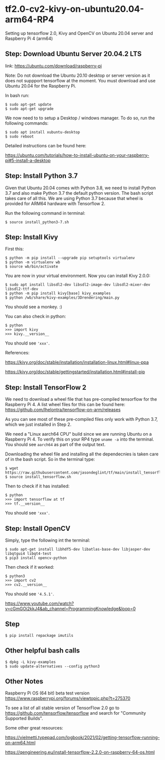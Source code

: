 # tf2.0-cv2-kivy-on-ubuntu20.04-arm64-RP4
Setting up tensorflow 2.0, Kivy and OpenCV on Ubuntu 20.04 server and Raspberry Pi 4 (arm64)


## Step: Download Ubuntu Server 20.04.2 LTS
link: https://ubuntu.com/download/raspberry-pi

Note: Do not download the Ubuntu 20.10 desktop or server version as it does not suppport tensorflow at the moment. You must download and use Ubuntu 20.04 for the Raspberry Pi.

In bash run:

```
$ sudo apt-get update
$ sudo apt-get upgrade
```

We now need to to setup a Desktop / windows manager. To do so, run the following commands:

```
$ sudo apt install xubuntu-desktop
$ sudo reboot
```

Detailed instructions can be found here: 

https://ubuntu.com/tutorials/how-to-install-ubuntu-on-your-raspberry-pi#5-install-a-desktop


## Step: Install Python 3.7

Given that Ubuntu 20.04 comes with Python 3.8, we need to install Python 3.7 and also make Python 3.7 the default python version. The bash script takes care of all this. We are using Python 3.7 because that wheel is provided for ARM64 hardware with Tensorflow 2.

Run the following command in terminal:

`$ source install_python3-7.sh`

## Step: Install Kivy

First this:
```
$ python -m pip install --upgrade pip setuptools virtualenv
$ python -m virtualenv wb
$ source wb/bin/activate

```

You are now in your virtual environment. Now you can install Kivy 2.0.0:
```
$ sudo apt install libsdl2-dev libsdl2-image-dev libsdl2-mixer-dev libsdl2-ttf-dev
$ python -m pip install kivy[base] kivy_examples
$ python /wb/share/kivy-examples/3Drendering/main.py 
```

You should see a monkey. :)

You can also check in python:
```
$ python
>>> import kivy
>>> kivy.__version__
```
You should see `'xxx'`.


References:

https://kivy.org/doc/stable/installation/installation-linux.html#linux-ppa

https://kivy.org/doc/stable/gettingstarted/installation.html#install-pip


## Step: Install TensorFlow 2

We need to download a wheel file that has pre-compiled tensorflow for the Raspberry Pi 4. A list wheel files for this can be found here:
https://github.com/lhelontra/tensorflow-on-arm/releases

As you can see most of these pre-compiled files only work with Python 3.7, which we just installed in Step 2.

We need a "Linux aarch64 CPU" build since we are running Ubuntu on a Raspberry Pi 4. To verify this on your RP4 type `uname -a` into the terminal. You should see `aarch64` as part of the output text. 

Downloading the wheel file and installing all the dependecnies is taken care of in the bash script. So in the terminal type:

```
$ wget https://raw.githubusercontent.com/jasondeglint/tf/main/install_tensorflow.sh
$ source install_tensorflow.sh
```

Then to check if it has installed:
```
$ python
>>> import tensorflow at tf
>>> tf.__version__
```
You should see `'xxx'`.

## Step: Install OpenCV

Simply, type the following int the terminal:

```
$ sudo apt-get install libhdf5-dev libatlas-base-dev libjasper-dev libqtgui4 libqt4-test
$ pip3 install opencv-python
```

Then check if it worked:

```
$ python3
>>> import cv2
>>> cv2.__version__
```
You should see `'4.5.1'`.

https://www.youtube.com/watch?v=cGmGOi2kkJ4&ab_channel=ProgrammingKnowledge&loop=0

## Step

```
$ pip install repackage imutils
```


## Other helpful bash calls

```
$ dpkg -L kivy-examples
$ sudo update-alternatives --config python3
```


## Other Notes


Raspberry Pi OS (64 bit) beta test version
https://www.raspberrypi.org/forums/viewtopic.php?t=275370

To see a list of all stable version of TensorFlow 2.0 go to https://github.com/tensorflow/tensorflow and search for "Community Supported Builds".

Some other great resources:

https://vielmetti.typepad.com/logbook/2021/02/getting-tensorflow-running-on-arm64.html

https://qengineering.eu/install-tensorflow-2.2.0-on-raspberry-64-os.html


